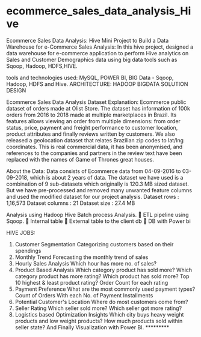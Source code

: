 # ecommerce_sales_data_analysis_Hive

Ecommerce Sales Data Analysis:
Hive Mini Project to Build a Data Warehouse for e-Commerce Sales Analysis:
In this hive project, designed a data warehouse for e-commerce application to perform Hive analytics on Sales and Customer
Demographics data using big data tools such as Sqoop, Hadoop, HDFS,HIVE.

tools and technologies used: MySQL, POWER BI, BIG Data - Sqoop, Hadoop, HDFS and Hive.
ARCHITECTURE: HADOOP BIGDATA SOLUTION DESIGN

Ecommerce Sales Data Analysis Dataset Explanation:
  Ecommerce public dataset of orders made at Olist Store. The dataset has information of 100k orders from 2016 to 2018 made at multiple marketplaces in Brazil. 
Its features allows viewing an order from multiple dimensions: from order status, price, payment and freight performance to customer location,
product attributes and finally reviews written by customers. 
  We also released a geolocation dataset that relates Brazilian zip codes to lat/lng coordinates. This is real commercial data, it has been anonymised, and
references to the companies and partners in the review text have been replaced with the names of Game of Thrones great houses.

About the Data:
  Data consists of Ecommerce data from 04-09-2016 to 03-09-2018, which is about 2 years of data. The dataset we have used is a combination of 9 sub-datasets which
originally is 120.3 MB sized dataset. But we have pre-processed and removed many unwanted feature columns and used the modified dataset for our project analysis.
Dataset rows : 1,16,573
Dataset columns : 21
Dataset size : 27.4 MB

Analysis using Hadoop Hive Batch process Analysis.
 ETL pipeline using Sqoop.
 Internal table
 External table to the client db
 DB with Power bi

HIVE JOBS:
1. Customer Segmentation
    Categorizing customers based on their spendings
2. Monthly Trend Forecasting
    the monthly trend of sales
3. Hourly Sales Analysis
    Which hour has more no. of sales?
4. Product Based Analysis
    Which category product has sold more?
    Which category product has more rating?
    Which product has sold more?
    Top 10 highest & least product rating?
    Order Count for each rating
5. Payment Preference
    What are the most commonly used payment types?
    Count of Orders With each No. of Payment Installments
6. Potential Customer's Location
    Where do most customers come from?
7. Seller Rating
    Which seller sold more?
    Which seller got more rating?
8. Logistics based Optimization Insights
    Which city buys heavy weight products and low weight products?
    How much products sold within seller state?
And Finally Visualization with Power BI.
                                                                    *********
